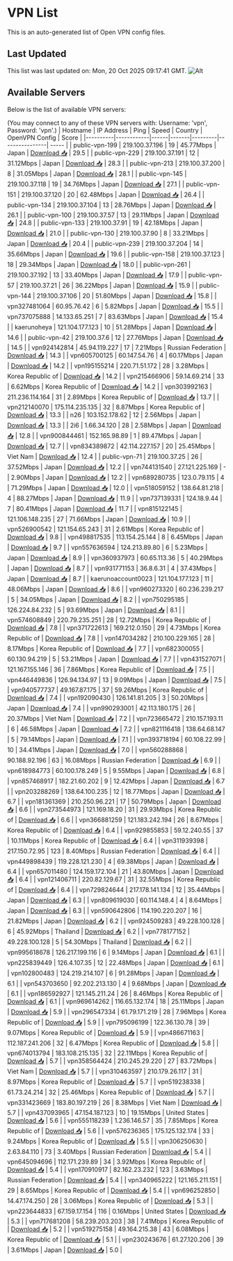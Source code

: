 # VPN List

This is an auto-generated list of Open VPN config files.

## Last Updated

This list was last updated on: Mon, 20 Oct 2025 09:17:41 GMT.
![Alt](https://repobeats.axiom.co/api/embed/186b98318ef1479477931607c1ad7d823f12451f.svg "Repobeats analytics image")

## Available Servers

Below is the list of available VPN servers:

(You may connect to any of these VPN servers with: Username: 'vpn', Password: 'vpn'.)
| Hostname | IP Address | Ping | Speed | Country | OpenVPN Config | Score |
|----------|------------|------|-------|---------|----------------| ----- |
| public-vpn-199 | 219.100.37.196 | 19 | 45.77Mbps | Japan | [Download 📥](./configs/server_0_JP.ovpn) | 29.5 |
| public-vpn-229 | 219.100.37.191 | 12 | 31.12Mbps | Japan | [Download 📥](./configs/server_1_JP.ovpn) | 28.3 |
| public-vpn-213 | 219.100.37.200 | 8 | 31.05Mbps | Japan | [Download 📥](./configs/server_2_JP.ovpn) | 28.1 |
| public-vpn-145 | 219.100.37.118 | 19 | 34.76Mbps | Japan | [Download 📥](./configs/server_3_JP.ovpn) | 27.1 |
| public-vpn-151 | 219.100.37.120 | 20 | 62.48Mbps | Japan | [Download 📥](./configs/server_4_JP.ovpn) | 26.4 |
| public-vpn-134 | 219.100.37.104 | 13 | 28.76Mbps | Japan | [Download 📥](./configs/server_5_JP.ovpn) | 26.1 |
| public-vpn-100 | 219.100.37.57 | 13 | 29.11Mbps | Japan | [Download 📥](./configs/server_6_JP.ovpn) | 24.8 |
| public-vpn-133 | 219.100.37.91 | 19 | 42.18Mbps | Japan | [Download 📥](./configs/server_7_JP.ovpn) | 21.0 |
| public-vpn-130 | 219.100.37.90 | 8 | 33.21Mbps | Japan | [Download 📥](./configs/server_8_JP.ovpn) | 20.4 |
| public-vpn-239 | 219.100.37.204 | 14 | 35.66Mbps | Japan | [Download 📥](./configs/server_9_JP.ovpn) | 19.6 |
| public-vpn-158 | 219.100.37.123 | 18 | 29.34Mbps | Japan | [Download 📥](./configs/server_10_JP.ovpn) | 18.0 |
| public-vpn-261 | 219.100.37.192 | 13 | 33.40Mbps | Japan | [Download 📥](./configs/server_11_JP.ovpn) | 17.9 |
| public-vpn-57 | 219.100.37.21 | 26 | 36.22Mbps | Japan | [Download 📥](./configs/server_12_JP.ovpn) | 15.9 |
| public-vpn-144 | 219.100.37.106 | 20 | 51.80Mbps | Japan | [Download 📥](./configs/server_13_JP.ovpn) | 15.8 |
| vpn327481064 | 60.95.76.42 | 6 | 5.82Mbps | Japan | [Download 📥](./configs/server_14_JP.ovpn) | 15.5 |
| vpn737075888 | 14.133.65.251 | 7 | 83.63Mbps | Japan | [Download 📥](./configs/server_15_JP.ovpn) | 15.4 |
| kaerunoheya | 121.104.177.123 | 10 | 51.28Mbps | Japan | [Download 📥](./configs/server_16_JP.ovpn) | 14.6 |
| public-vpn-42 | 219.100.37.6 | 12 | 27.76Mbps | Japan | [Download 📥](./configs/server_17_JP.ovpn) | 14.5 |
| vpn924142814 | 45.94.119.227 | 17 | 7.21Mbps | Russian Federation | [Download 📥](./configs/server_18_RU.ovpn) | 14.3 |
| vpn605700125 | 60.147.54.76 | 4 | 60.17Mbps | Japan | [Download 📥](./configs/server_19_JP.ovpn) | 14.2 |
| vpn195155214 | 220.71.51.172 | 28 | 3.28Mbps | Korea Republic of | [Download 📥](./configs/server_20_KR.ovpn) | 14.2 |
| vpn215466906 | 59.14.69.214 | 33 | 6.62Mbps | Korea Republic of | [Download 📥](./configs/server_21_KR.ovpn) | 14.2 |
| vpn303992163 | 211.236.114.164 | 31 | 2.89Mbps | Korea Republic of | [Download 📥](./configs/server_22_KR.ovpn) | 13.7 |
| vpn212140070 | 175.114.235.135 | 32 | 8.87Mbps | Korea Republic of | [Download 📥](./configs/server_23_KR.ovpn) | 13.3 |
| n26 | 103.152.178.62 | 12 | 2.56Mbps | Japan | [Download 📥](./configs/server_24_JP.ovpn) | 13.3 |
| 2i6 | 1.66.34.120 | 28 | 2.58Mbps | Japan | [Download 📥](./configs/server_25_JP.ovpn) | 12.8 |
| vpn900844461 | 152.165.98.89 | 1 | 89.47Mbps | Japan | [Download 📥](./configs/server_26_JP.ovpn) | 12.7 |
| vpn834389872 | 42.114.227.157 | 20 | 25.45Mbps | Viet Nam | [Download 📥](./configs/server_27_VN.ovpn) | 12.4 |
| public-vpn-71 | 219.100.37.25 | 26 | 37.52Mbps | Japan | [Download 📥](./configs/server_28_JP.ovpn) | 12.2 |
| vpn744131540 | 27.121.225.169 | - | 2.90Mbps | Japan | [Download 📥](./configs/server_29_JP.ovpn) | 12.2 |
| vpn689280735 | 123.0.79.115 | 4 | 71.29Mbps | Japan | [Download 📥](./configs/server_30_JP.ovpn) | 12.0 |
| vpn518059152 | 138.64.81.218 | 4 | 88.27Mbps | Japan | [Download 📥](./configs/server_31_JP.ovpn) | 11.9 |
| vpn737139331 | 124.18.9.44 | 7 | 80.41Mbps | Japan | [Download 📥](./configs/server_32_JP.ovpn) | 11.7 |
| vpn815122145 | 121.106.148.235 | 27 | 71.66Mbps | Japan | [Download 📥](./configs/server_33_JP.ovpn) | 10.9 |
| vpn526900542 | 121.154.65.243 | 31 | 2.61Mbps | Korea Republic of | [Download 📥](./configs/server_34_KR.ovpn) | 9.8 |
| vpn498817535 | 113.154.25.144 | 8 | 6.45Mbps | Japan | [Download 📥](./configs/server_35_JP.ovpn) | 9.7 |
| vpn557636594 | 124.213.89.80 | 6 | 5.23Mbps | Japan | [Download 📥](./configs/server_36_JP.ovpn) | 8.9 |
| vpn360937973 | 60.65.113.36 | 5 | 40.29Mbps | Japan | [Download 📥](./configs/server_37_JP.ovpn) | 8.7 |
| vpn931771153 | 36.8.6.31 | 4 | 37.43Mbps | Japan | [Download 📥](./configs/server_38_JP.ovpn) | 8.7 |
| kaerunoaccount0023 | 121.104.177.123 | 11 | 48.06Mbps | Japan | [Download 📥](./configs/server_39_JP.ovpn) | 8.6 |
| vpn960273320 | 60.236.239.217 | 5 | 34.05Mbps | Japan | [Download 📥](./configs/server_40_JP.ovpn) | 8.2 |
| vpn750295185 | 126.224.84.232 | 5 | 93.69Mbps | Japan | [Download 📥](./configs/server_41_JP.ovpn) | 8.1 |
| vpn574608849 | 220.79.235.251 | 28 | 12.72Mbps | Korea Republic of | [Download 📥](./configs/server_42_KR.ovpn) | 7.8 |
| vpn371722613 | 169.212.0.150 | 29 | 4.73Mbps | Korea Republic of | [Download 📥](./configs/server_43_KR.ovpn) | 7.8 |
| vpn147034282 | 210.100.229.165 | 28 | 8.17Mbps | Korea Republic of | [Download 📥](./configs/server_44_KR.ovpn) | 7.7 |
| vpn682300055 | 60.130.94.219 | 5 | 53.21Mbps | Japan | [Download 📥](./configs/server_45_JP.ovpn) | 7.7 |
| vpn431527071 | 121.167.155.146 | 36 | 7.86Mbps | Korea Republic of | [Download 📥](./configs/server_46_KR.ovpn) | 7.5 |
| vpn446449836 | 126.94.134.97 | 13 | 9.09Mbps | Japan | [Download 📥](./configs/server_47_JP.ovpn) | 7.5 |
| vpn940577737 | 49.167.87.175 | 37 | 59.26Mbps | Korea Republic of | [Download 📥](./configs/server_48_KR.ovpn) | 7.4 |
| vpn192090430 | 126.141.81.205 | 3 | 50.20Mbps | Japan | [Download 📥](./configs/server_49_JP.ovpn) | 7.4 |
| vpn990293001 | 42.113.180.175 | 26 | 20.37Mbps | Viet Nam | [Download 📥](./configs/server_50_VN.ovpn) | 7.2 |
| vpn723665472 | 210.157.193.11 | 6 | 46.58Mbps | Japan | [Download 📥](./configs/server_51_JP.ovpn) | 7.2 |
| vpn821116418 | 138.64.68.147 | 5 | 79.14Mbps | Japan | [Download 📥](./configs/server_52_JP.ovpn) | 7.1 |
| vpn393718194 | 60.108.22.99 | 10 | 34.41Mbps | Japan | [Download 📥](./configs/server_53_JP.ovpn) | 7.0 |
| vpn560288868 | 90.188.92.196 | 63 | 16.08Mbps | Russian Federation | [Download 📥](./configs/server_54_RU.ovpn) | 6.9 |
| vpn618984773 | 60.100.178.249 | 5 | 9.55Mbps | Japan | [Download 📥](./configs/server_55_JP.ovpn) | 6.8 |
| vpn857468917 | 182.21.60.202 | 9 | 12.42Mbps | Japan | [Download 📥](./configs/server_56_JP.ovpn) | 6.7 |
| vpn203288269 | 138.64.100.235 | 12 | 18.77Mbps | Japan | [Download 📥](./configs/server_57_JP.ovpn) | 6.7 |
| vpn181361369 | 210.250.96.221 | 17 | 50.79Mbps | Japan | [Download 📥](./configs/server_58_JP.ovpn) | 6.6 |
| vpn273544973 | 121.169.18.20 | 31 | 29.93Mbps | Korea Republic of | [Download 📥](./configs/server_59_KR.ovpn) | 6.6 |
| vpn366881259 | 121.183.242.194 | 26 | 8.67Mbps | Korea Republic of | [Download 📥](./configs/server_60_KR.ovpn) | 6.4 |
| vpn929855853 | 59.12.240.55 | 37 | 10.11Mbps | Korea Republic of | [Download 📥](./configs/server_61_KR.ovpn) | 6.4 |
| vpn311939398 | 217.150.72.95 | 123 | 8.40Mbps | Russian Federation | [Download 📥](./configs/server_62_RU.ovpn) | 6.4 |
| vpn449898439 | 119.228.121.230 | 4 | 69.38Mbps | Japan | [Download 📥](./configs/server_63_JP.ovpn) | 6.4 |
| vpn657011480 | 124.159.172.104 | 21 | 43.80Mbps | Japan | [Download 📥](./configs/server_64_JP.ovpn) | 6.4 |
| vpn121406711 | 220.82.129.67 | 31 | 32.55Mbps | Korea Republic of | [Download 📥](./configs/server_65_KR.ovpn) | 6.4 |
| vpn729824644 | 217.178.141.134 | 12 | 35.44Mbps | Japan | [Download 📥](./configs/server_66_JP.ovpn) | 6.3 |
| vpn809619030 | 60.114.148.4 | 4 | 8.64Mbps | Japan | [Download 📥](./configs/server_67_JP.ovpn) | 6.3 |
| vpn590642806 | 114.190.220.207 | 16 | 21.82Mbps | Japan | [Download 📥](./configs/server_68_JP.ovpn) | 6.2 |
| vpn924509283 | 49.228.100.128 | 6 | 45.92Mbps | Thailand | [Download 📥](./configs/server_69_TH.ovpn) | 6.2 |
| vpn778177152 | 49.228.100.128 | 5 | 54.30Mbps | Thailand | [Download 📥](./configs/server_70_TH.ovpn) | 6.2 |
| vpn995618678 | 126.217.199.116 | 6 | 9.14Mbps | Japan | [Download 📥](./configs/server_71_JP.ovpn) | 6.1 |
| vpn225839449 | 126.4.107.35 | 12 | 22.48Mbps | Japan | [Download 📥](./configs/server_72_JP.ovpn) | 6.1 |
| vpn102800483 | 124.219.214.107 | 6 | 91.28Mbps | Japan | [Download 📥](./configs/server_73_JP.ovpn) | 6.1 |
| vpn543703650 | 92.202.213.130 | 4 | 9.68Mbps | Japan | [Download 📥](./configs/server_74_JP.ovpn) | 6.1 |
| vpn186592927 | 121.145.211.24 | 26 | 8.46Mbps | Korea Republic of | [Download 📥](./configs/server_75_KR.ovpn) | 6.1 |
| vpn969614262 | 116.65.132.174 | 18 | 25.11Mbps | Japan | [Download 📥](./configs/server_76_JP.ovpn) | 5.9 |
| vpn296547334 | 61.79.171.219 | 28 | 7.96Mbps | Korea Republic of | [Download 📥](./configs/server_77_KR.ovpn) | 5.9 |
| vpn795096199 | 122.36.130.78 | 39 | 9.07Mbps | Korea Republic of | [Download 📥](./configs/server_78_KR.ovpn) | 5.9 |
| vpn486671163 | 112.187.241.206 | 32 | 6.47Mbps | Korea Republic of | [Download 📥](./configs/server_79_KR.ovpn) | 5.8 |
| vpn674013794 | 183.108.215.135 | 32 | 22.11Mbps | Korea Republic of | [Download 📥](./configs/server_80_KR.ovpn) | 5.7 |
| vpn358564424 | 210.245.29.220 | 27 | 83.72Mbps | Viet Nam | [Download 📥](./configs/server_81_VN.ovpn) | 5.7 |
| vpn310463597 | 210.179.26.117 | 31 | 8.97Mbps | Korea Republic of | [Download 📥](./configs/server_82_KR.ovpn) | 5.7 |
| vpn519238338 | 61.73.24.214 | 32 | 25.46Mbps | Korea Republic of | [Download 📥](./configs/server_83_KR.ovpn) | 5.7 |
| vpn331423669 | 183.80.197.219 | 26 | 8.38Mbps | Viet Nam | [Download 📥](./configs/server_84_VN.ovpn) | 5.7 |
| vpn437093965 | 47.154.187.123 | 10 | 19.15Mbps | United States | [Download 📥](./configs/server_85_US.ovpn) | 5.6 |
| vpn555118239 | 1.236.146.57 | 35 | 7.85Mbps | Korea Republic of | [Download 📥](./configs/server_86_KR.ovpn) | 5.6 |
| vpn576236365 | 175.125.132.174 | 33 | 9.24Mbps | Korea Republic of | [Download 📥](./configs/server_87_KR.ovpn) | 5.5 |
| vpn306250630 | 2.63.84.110 | 73 | 3.40Mbps | Russian Federation | [Download 📥](./configs/server_88_RU.ovpn) | 5.4 |
| vpn645094696 | 112.171.239.89 | 34 | 3.92Mbps | Korea Republic of | [Download 📥](./configs/server_89_KR.ovpn) | 5.4 |
| vpn170910917 | 82.162.23.232 | 123 | 3.63Mbps | Russian Federation | [Download 📥](./configs/server_90_RU.ovpn) | 5.4 |
| vpn340965222 | 121.165.211.151 | 29 | 8.65Mbps | Korea Republic of | [Download 📥](./configs/server_91_KR.ovpn) | 5.4 |
| vpn696252850 | 14.47.174.250 | 28 | 3.06Mbps | Korea Republic of | [Download 📥](./configs/server_92_KR.ovpn) | 5.3 |
| vpn223644833 | 67.159.17.154 | 116 | 0.16Mbps | United States | [Download 📥](./configs/server_93_US.ovpn) | 5.3 |
| vpn717681208 | 58.239.203.203 | 38 | 7.41Mbps | Korea Republic of | [Download 📥](./configs/server_94_KR.ovpn) | 5.2 |
| vpn519275158 | 49.164.215.38 | 43 | 6.08Mbps | Korea Republic of | [Download 📥](./configs/server_95_KR.ovpn) | 5.1 |
| vpn230243676 | 61.27.120.206 | 39 | 3.61Mbps | Japan | [Download 📥](./configs/server_96_JP.ovpn) | 5.0 |
